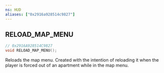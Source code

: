```yaml
---
ns: HUD
aliases: ["0x2916a928514c9827"]
---
```

## RELOAD_MAP_MENU

```c
// 0x2916A928514C9827
void RELOAD_MAP_MENU();
```

Reloads the map menu. Created with the intention of reloading it when the player is forced out of an apartment while in the map menu.

